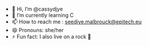- 👋 Hi, I’m @cassydjye
- 🌱 I’m currently learning C
- 📫 How to reach me : seedjye.malbrouck@epitech.eu 
- 😄 Pronouns: she/her
- ⚡ Fun fact: I also live on a rock 👀

<!---
cassydjye/cassydjye is a ✨ special ✨ repository because its `README.md` (this file) appears on your GitHub profile.
You can click the Preview link to take a look at your changes.
--->
